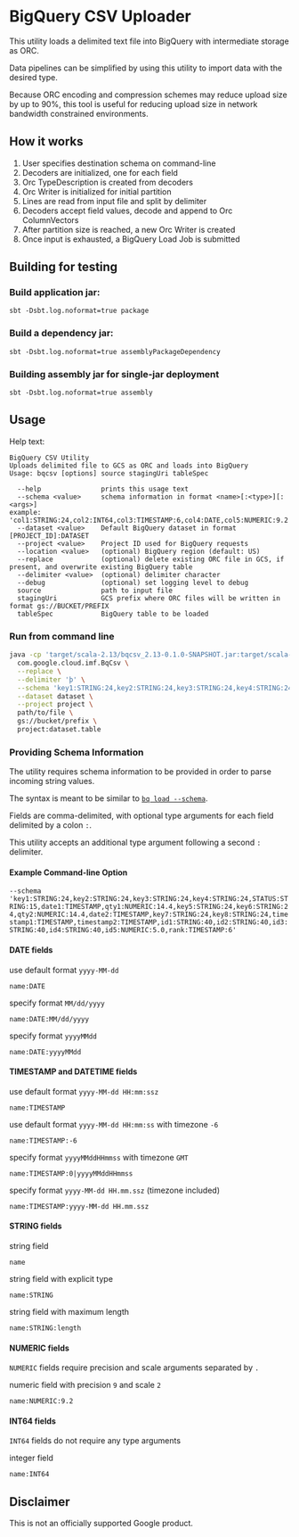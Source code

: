 # BigQuery CSV Uploader

This utility loads a delimited text file into BigQuery with intermediate storage as ORC.

Data pipelines can be simplified by using this utility to import data with the desired type.

Because ORC encoding and compression schemes may reduce upload size by up to 90%,
this tool is useful for reducing upload size in network bandwidth constrained environments.


## How it works

1. User specifies destination schema on command-line
2. Decoders are initialized, one for each field
3. Orc TypeDescription is created from decoders
4. Orc Writer is initialized for initial partition
5. Lines are read from input file and split by delimiter
6. Decoders accept field values, decode and append to Orc ColumnVectors
7. After partition size is reached, a new Orc Writer is created
8. Once input is exhausted, a BigQuery Load Job is submitted


## Building for testing


### Build application jar:

`sbt -Dsbt.log.noformat=true package`


### Build a dependency jar:

`sbt -Dsbt.log.noformat=true assemblyPackageDependency`


### Building assembly jar for single-jar deployment

`sbt -Dsbt.log.noformat=true assembly`


## Usage

Help text:

```
BigQuery CSV Utility
Uploads delimited file to GCS as ORC and loads into BigQuery
Usage: bqcsv [options] source stagingUri tableSpec

  --help               prints this usage text
  --schema <value>     schema information in format <name>[:<type>][:<args>]
example: 'col1:STRING:24,col2:INT64,col3:TIMESTAMP:6,col4:DATE,col5:NUMERIC:9.2'
  --dataset <value>    Default BigQuery dataset in format [PROJECT_ID]:DATASET
  --project <value>    Project ID used for BigQuery requests
  --location <value>   (optional) BigQuery region (default: US)
  --replace            (optional) delete existing ORC file in GCS, if present, and overwrite existing BigQuery table
  --delimiter <value>  (optional) delimiter character
  --debug              (optional) set logging level to debug
  source               path to input file
  stagingUri           GCS prefix where ORC files will be written in format gs://BUCKET/PREFIX
  tableSpec            BigQuery table to be loaded
```


### Run from command line

```sh
java -cp 'target/scala-2.13/bqcsv_2.13-0.1.0-SNAPSHOT.jar:target/scala-2.13/bqcsv.dep.jar' \
  com.google.cloud.imf.BqCsv \
  --replace \
  --delimiter 'þ' \
  --schema 'key1:STRING:24,key2:STRING:24,key3:STRING:24,key4:STRING:24,STATUS:STRING:15,date1:TIMESTAMP,qty1:NUMERIC:14.4,key5:STRING:24,key6:STRING:24,qty2:NUMERIC:14.4,date2:TIMESTAMP,key7:STRING:24,key8:STRING:24,timestamp1:TIMESTAMP,timestamp2:TIMESTAMP,id1:STRING:40,id2:STRING:40,id3:STRING:40,id4:STRING:40,id5:NUMERIC:5.0,rank:TIMESTAMP:6' \
  --dataset dataset \
  --project project \
  path/to/file \
  gs://bucket/prefix \
  project:dataset.table
```


### Providing Schema Information

The utility requires schema information to be provided in order to parse incoming string values.

The syntax is meant to be similar to [`bq load --schema`](https://cloud.google.com/bigquery/docs/reference/bq-cli-reference#bq_load).

Fields are comma-delimited, with optional type arguments for each field delimited by a colon `:`.

This utility accepts an additional type argument following a second `:` delimiter.


#### Example Command-line Option

`--schema 'key1:STRING:24,key2:STRING:24,key3:STRING:24,key4:STRING:24,STATUS:STRING:15,date1:TIMESTAMP,qty1:NUMERIC:14.4,key5:STRING:24,key6:STRING:24,qty2:NUMERIC:14.4,date2:TIMESTAMP,key7:STRING:24,key8:STRING:24,timestamp1:TIMESTAMP,timestamp2:TIMESTAMP,id1:STRING:40,id2:STRING:40,id3:STRING:40,id4:STRING:40,id5:NUMERIC:5.0,rank:TIMESTAMP:6'`


#### DATE fields

use default format `yyyy-MM-dd`

`name:DATE`

specify format `MM/dd/yyyy`

`name:DATE:MM/dd/yyyy`

specify format `yyyyMMdd`

`name:DATE:yyyyMMdd`


#### TIMESTAMP and DATETIME fields

use default format `yyyy-MM-dd HH:mm:ssz`

`name:TIMESTAMP`

use default format `yyyy-MM-dd HH:mm:ss` with timezone `-6`

`name:TIMESTAMP:-6`

specify format `yyyyMMddHHmmss` with timezone `GMT`

`name:TIMESTAMP:0|yyyyMMddHHmmss`

specify format `yyyy-MM-dd HH.mm.ssz` (timezone included)

`name:TIMESTAMP:yyyy-MM-dd HH.mm.ssz`


#### STRING fields

string field

`name`

string field with explicit type

`name:STRING`

string field with maximum length

`name:STRING:length`


#### NUMERIC fields

`NUMERIC` fields require precision and scale arguments separated by `.`

numeric field with precision `9` and scale `2`

`name:NUMERIC:9.2`


#### INT64 fields

`INT64` fields do not require any type arguments

integer field

`name:INT64`


## Disclaimer

This is not an officially supported Google product.
